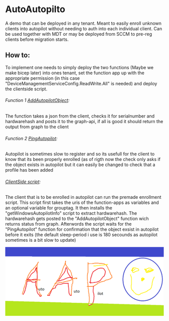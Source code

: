 # AutoAutopilto

A demo that can be deployed in any tenant. Meant to easily enroll unknown clients into autopilot without needing to auth into each individual client. Can be used 	together with MDT or may be deployed from SCCM to pre-reg clients before migration starts.

## How to:

  To implement  one needs to simply deploy the two functions (Maybe we make bicep later) into ones tenant, set the function app up with the appropriate permission (in this case "DeviceManagementServiceConfig.ReadWrite.All" is needed) and deploy the clientside script.

######  Function 1 [AddAutopilotObject](https://github.com/noobElias/AutoAutopilto/blob/main/AddAutopilotObject): 
  The function takes a json from the client, checks it for serialnumber and hardwarehash and posts it to the graph-api, if all is good it should return the output from     graph to the client 
  
######  Function 2 [PingAutopilot](https://github.com/noobElias/AutoAutopilto/blob/main/PingAutopilot.ps1): 
  Autopilot is sometimes slow to register and so its usefull for the client to know that its been properly enrolled (as of rigth now the check only asks if the object     exists in autopilot but it can easily be changed to check that a profile has been added
###### [ClientSide script](https://github.com/noobElias/AutoAutopilto/blob/main/ClientSide.ps1): 
  The client that is to be enrolled in autopilot can run the premade enrollment script. This script first takes the uris of the function-apps as variables and an optional variable for grouptag.
  It then installs the "getWindowsAutopilotInfo" script to extract hardwarehash. The hardwarehash gets posted to the "AddAutopilotObject" function wich returns status from graph.
  Afterwords the script waits for the "PingAutopilot" function for confirmation that the object exsist in autopilot before it exits (the default sleep-period i use is 180 secounds as autopilot sometimes is a bit slow to update)
  
![This is an image](https://github.com/noobElias/AutoAutopilto/blob/main/logo.png)
